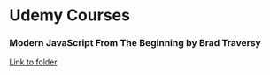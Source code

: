 # Udemy Courses

### Modern JavaScript From The Beginning by Brad Traversy
[Link to folder](javascript)